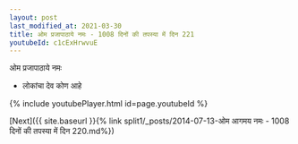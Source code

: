 ```yaml
---
layout: post
last_modified_at: 2021-03-30
title: ओम प्रजापाठाये नमः - 1008 दिनों की तपस्या में दिन 221
youtubeId: c1cExHrwvuE
---
```

 
 
 ओम प्रजापाठाये नमः  
 
 -  लोकांचा देव कोण आहे 
 
  
 
  
 
 
 
 
 
 


{% include youtubePlayer.html id=page.youtubeId %}
 
[Next]({{ site.baseurl }}{% link  split1/_posts/2014-07-13-ओम आगमय नमः - 1008 दिनों की तपस्या में दिन 220.md%})
 
